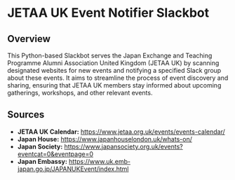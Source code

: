 # JETAA UK Event Notifier Slackbot

## Overview

This Python-based Slackbot serves the Japan Exchange and Teaching Programme Alumni Association United Kingdom (JETAA UK) by scanning designated websites for new events and notifying a specified Slack group about these events. It aims to streamline the process of event discovery and sharing, ensuring that JETAA UK members stay informed about upcoming gatherings, workshops, and other relevant events.

## Sources

- **JETAA UK Calendar:** https://www.jetaa.org.uk/events/events-calendar/
- **Japan House:** https://www.japanhouselondon.uk/whats-on/
- **Japan Society:** https://www.japansociety.org.uk/events?eventcat=0&eventpage=0
- **Japan Embassy:** https://www.uk.emb-japan.go.jp/JAPANUKEvent/index.html
